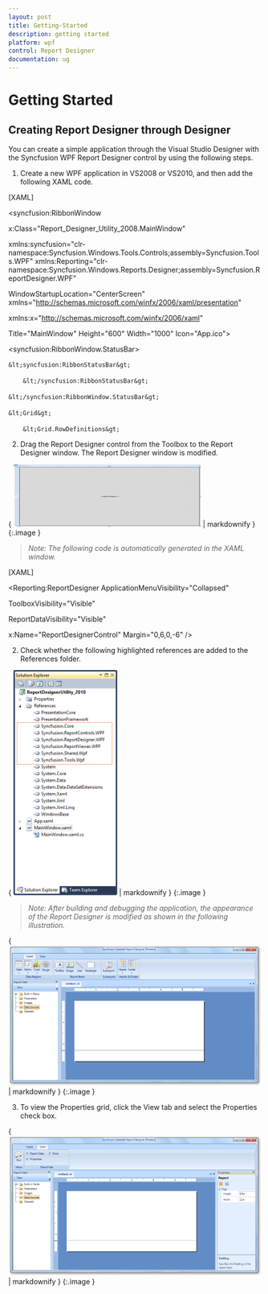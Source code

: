 ```yaml
---
layout: post
title: Getting-Started
description: getting started
platform: wpf
control: Report Designer
documentation: ug
---
```


# Getting Started

## Creating Report Designer through Designer

You can create a simple application through the Visual Studio Designer with the Syncfusion WPF Report Designer control by using the following steps.

1. Create a new WPF application in VS2008 or VS2010, and then add the following XAML code.

[XAML]



<syncfusion:RibbonWindow 

x:Class="Report_Designer_Utility_2008.MainWindow"        

xmlns:syncfusion="clr-namespace:Syncfusion.Windows.Tools.Controls;assembly=Syncfusion.Tools.WPF"        xmlns:Reporting="clr-namespace:Syncfusion.Windows.Reports.Designer;assembly=Syncfusion.ReportDesigner.WPF"       

WindowStartupLocation="CenterScreen" xmlns="http://schemas.microsoft.com/winfx/2006/xaml/presentation"

xmlns:x="http://schemas.microsoft.com/winfx/2006/xaml"

Title="MainWindow" Height="600" Width="1000" Icon="App.ico">    

&lt;syncfusion:RibbonWindow.StatusBar&gt;

    &lt;syncfusion:RibbonStatusBar&gt;           

        &lt;/syncfusion:RibbonStatusBar&gt;

    &lt;/syncfusion:RibbonWindow.StatusBar&gt;    

    &lt;Grid&gt;

        &lt;Grid.RowDefinitions&gt;





2. Drag the Report Designer control from the Toolbox to the Report Designer window. The Report Designer window is modified.



{ ![](Getting-Started_images/Getting-Started_img1.png) | markdownify }
{:.image }


> _Note: The following code is automatically generated in the XAML window._

> 

[XAML]



<Reporting:ReportDesigner ApplicationMenuVisibility="Collapsed"                 

ToolboxVisibility="Visible"  

ReportDataVisibility="Visible"                                       

x:Name="ReportDesignerControl" Margin="0,6,0,-6" />



2. Check whether the following highlighted references are added to the References folder.

{ ![C:/Users/arshiazeba/AppData/Local/Microsoft/Windows/Temporary Internet Files/Content.Word/Fig4.png](Getting-Started_images/Getting-Started_img2.png) | markdownify }
{:.image }


> _Note: After building and debugging the application, the appearance of the Report Designer is modified as shown in the following illustration._



> 

{ ![C:/Users/radhas/Desktop/DesignerDocument/sshot-82.png](Getting-Started_images/Getting-Started_img3.png) | markdownify }
{:.image }


3. To view the Properties grid, click the View tab and select the Properties check box. 



{ ![C:/Users/radhas/Desktop/DesignerDocument/sshot-81.png](Getting-Started_images/Getting-Started_img4.png) | markdownify }
{:.image }



